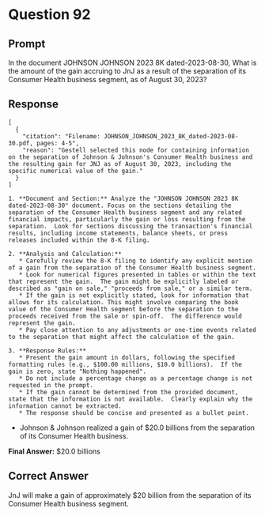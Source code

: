 # Question 92

## Prompt

In the document JOHNSON JOHNSON 2023 8K dated-2023-08-30, What is the amount of the gain accruing to JnJ as a result of the separation of its Consumer Health business segment, as of August 30, 2023?

## Response

```results
[
  {
    "citation": "Filename: JOHNSON_JOHNSON_2023_8K_dated-2023-08-30.pdf, pages: 4-5",
    "reason": "Gestell selected this node for containing information on the separation of Johnson & Johnson's Consumer Health business and the resulting gain for JNJ as of August 30, 2023, including the specific numerical value of the gain."
  }
]
```

```cot
1. **Document and Section:** Analyze the "JOHNSON JOHNSON 2023 8K dated-2023-08-30" document. Focus on the sections detailing the separation of the Consumer Health business segment and any related financial impacts, particularly the gain or loss resulting from the separation.  Look for sections discussing the transaction's financial results, including income statements, balance sheets, or press releases included within the 8-K filing.

2. **Analysis and Calculation:**
   * Carefully review the 8-K filing to identify any explicit mention of a gain from the separation of the Consumer Health business segment.
   * Look for numerical figures presented in tables or within the text that represent the gain.  The gain might be explicitly labeled or described as "gain on sale," "proceeds from sale," or a similar term.
   * If the gain is not explicitly stated, look for information that allows for its calculation. This might involve comparing the book value of the Consumer Health segment before the separation to the proceeds received from the sale or spin-off.  The difference would represent the gain.
   * Pay close attention to any adjustments or one-time events related to the separation that might affect the calculation of the gain.

3. **Response Rules:**
   * Present the gain amount in dollars, following the specified formatting rules (e.g., $100.00 millions, $10.0 billions).  If the gain is zero, state "Nothing happened".
   * Do not include a percentage change as a percentage change is not requested in the prompt.
   * If the gain cannot be determined from the provided document, state that the information is not available.  Clearly explain why the information cannot be extracted.
   * The response should be concise and presented as a bullet point.

```

- Johnson & Johnson realized a gain of $20.0 billions from the separation of its Consumer Health business.

**Final Answer:** $20.0 billions

## Correct Answer

JnJ will make a gain of approximately $20 billion from the separation of its Consumer Health business segment.
